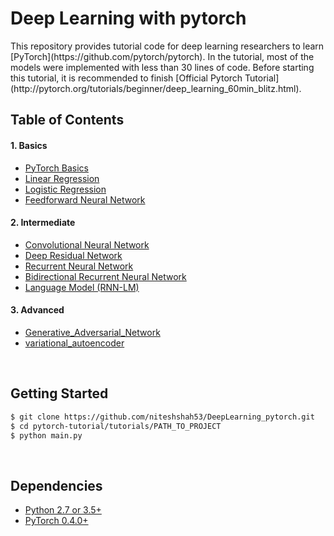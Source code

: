 <h1>Deep Learning with pytorch</h1>
This repository provides tutorial code for deep learning researchers to learn [PyTorch](https://github.com/pytorch/pytorch). In the tutorial, most of the models were implemented with less than 30 lines of code. Before starting this tutorial, it is recommended to finish [Official Pytorch Tutorial](http://pytorch.org/tutorials/beginner/deep_learning_60min_blitz.html).


<br/>

## Table of Contents

#### 1. Basics
* [PyTorch Basics](https://github.com/niteshshah53/DeepLearning_pytorch/blob/main/01-basics/pytorch_basics/main.py)
* [Linear Regression](https://github.com/niteshshah53/DeepLearning_pytorch/blob/main/01-basics/linear_regression/main.py)
* [Logistic Regression](https://github.com/niteshshah53/DeepLearning_pytorch/tree/main/01-basics/logistic_regression/main.py)
* [Feedforward Neural Network](https://github.com/niteshshah53/DeepLearning_pytorch/tree/main/01-basics/feedforward_neural_network/main.py)

#### 2. Intermediate
* [Convolutional Neural Network](https://github.com/niteshshah53/DeepLearning_pytorch/blob/main/02-intermediate/convolutional_neural_network/main.py)
* [Deep Residual Network](https://github.com/niteshshah53/DeepLearning_pytorch/blob/main/02-intermediate/deep_residual_network/main.py)
* [Recurrent Neural Network](https://github.com/niteshshah53/DeepLearning_pytorch/blob/main/02-intermediate/recurrent_neural_network/main.py)
* [Bidirectional Recurrent Neural Network](https://github.com/niteshshah53/DeepLearning_pytorch/blob/main/02-intermediate/bidirectional_recurrent_neural_network/main.py)
* [Language Model (RNN-LM)](https://github.com/niteshshah53/DeepLearning_pytorch/blob/main/02-intermediate/bidirectional_recurrent_neural_network/main.py)
#### 3. Advanced
* [Generative_Adversarial_Network](https://github.com/niteshshah53/DeepLearning_pytorch/blob/main/03-advanced/generative_adversarial_network/main.py)
* [variational_autoencoder](https://github.com/niteshshah53/DeepLearning_pytorch/blob/main/03-advanced%2Fvariational_autoencoder%2Fmain.py)


<br/>

## Getting Started
```bash
$ git clone https://github.com/niteshshah53/DeepLearning_pytorch.git
$ cd pytorch-tutorial/tutorials/PATH_TO_PROJECT
$ python main.py
```

<br/>

## Dependencies
* [Python 2.7 or 3.5+](https://www.continuum.io/downloads)
* [PyTorch 0.4.0+](http://pytorch.org/)




